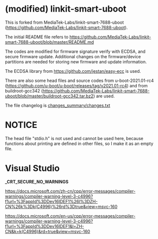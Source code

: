 # (modified) linkit-smart-uboot
This is forked from MediaTek-Labs/linkit-smart-7688-uboot (https://github.com/MediaTek-Labs/linkit-smart-7688-uboot).

The initial README file refers to https://github.com/MediaTek-Labs/linkit-smart-7688-uboot/blob/master/README.md 

The codes are modified for firmware signature verify with ECDSA, and secure firmware update. Additional changes on the firmware/device partitions are needed for storing new firmware and update information. 

The ECDSA library from https://github.com/jestan/easy-ecc is used. 

There are also some head files and source codes from u-boot-2021.01-rc4 (https://github.com/u-boot/u-boot/releases/tag/v2021.01-rc4) and from buildroot-gcc342 (https://github.com/MediaTek-Labs/linkit-smart-7688-uboot/blob/master/buildroot-gcc342.tar.bz2) are used.

The file changelog is [changes_summary/changes.txt](changes_summary/changes.txt)

# NOTICE
The head file "stdio.h" is not used and cannot be used here, because functions about printing are defined in other files, so I make it as an empty file. 

# Visual Studio
**_CRT_SECURE_NO_WARNINGS**

https://docs.microsoft.com/zh-cn/cpp/error-messages/compiler-warnings/compiler-warning-level-3-c4996?f1url=%3FappId%3DDev16IDEF1%26l%3DZH-CN%26k%3Dk(C4996)%26rd%3Dtrue&view=msvc-160 

https://docs.microsoft.com/en-us/cpp/error-messages/compiler-warnings/compiler-warning-level-3-c4996?f1url=%3FappId%3DDev16IDEF1&l=ZH-CN&k=k(C4996)&rd=true&view=msvc-160

